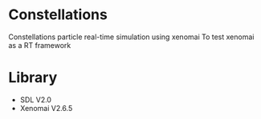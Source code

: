 # Constellations
Constellations particle real-time simulation using xenomai
To test xenomai as a RT framework

# Library
 - SDL V2.0
 - Xenomai V2.6.5